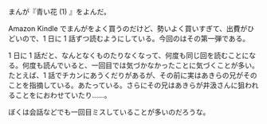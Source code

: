 まんが『青い花 (1) 』をよんだ。

Amazon Kindle でまんがをよく買うのだけど、勢いよく買いすぎて、出費がひどいので、1 日に 1 話ずつ読むようにしている。今回のはその第一弾である。

1 日に 1 話だと、なんとなくものたりなくなって、何度も同じ回を読むことになる。何度も読んでいると、一回目では気づかなかったことに気づくことが多い。たとえば、1 話でチカンにあうくだりがあるが、その前に実はあきらの兄がそのことを指摘している。あたっている。さらにその兄はあきらが井汲さんに狙われることをにおわせていたり……。

ぼくは会話などでも一回目ミスしていることが多いのだろうな。
